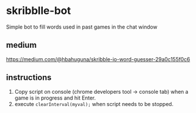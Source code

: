 # skribblle-bot
Simple bot to fill words used in past games in the chat window
## medium
https://medium.com/@hbahuguna/skribble-io-word-guesser-29a0c155f0c6
## instructions
1. Copy script on console (chrome developers tool -> console tab) when a game is in progress and hit Enter.
2. execute `clearInterval(myval);` when script needs to be stopped.
